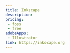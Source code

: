 ```yaml
---
title: Inkscape
description: 
pricing:
 - foss  
 - free
adobeApps:
 - Illustrator
link: https://inkscape.org
---
```

